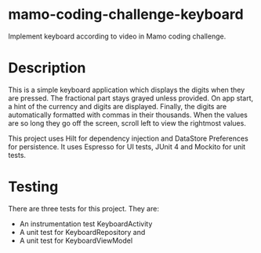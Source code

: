 # mamo-coding-challenge-keyboard
Implement keyboard according to video in Mamo coding challenge.

# Description
This is a simple keyboard application which displays the digits when they are pressed.
The fractional part stays grayed unless provided.
On app start, a hint of the currency and digits are displayed.
Finally, the digits are automatically formatted with commas in their thousands.
When the values are so long they go off the screen, scroll left to view the rightmost values.

This project uses Hilt for dependency injection and DataStore Preferences for persistence.
It uses Espresso for UI tests, JUnit 4 and Mockito for unit tests.

# Testing
There are three tests for this project. They are:
- An instrumentation test KeyboardActivity
- A unit test for KeyboardRepository and
- A unit test for KeyboardViewModel

